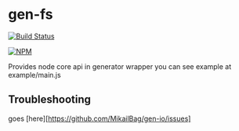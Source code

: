 # gen-fs
[![Build Status](https://travis-ci.org/MikailBag/gen-io.svg)](https://travis-ci.org/MikailBag/gen-io)

[![NPM](https://nodei.co/npm/gen-io.png)](https://nodei.co/npm/gen-io/)

Provides node core api in generator wrapper
you can see example at example/main.js

## Troubleshooting
goes [here][https://github.com/MikailBag/gen-io/issues]